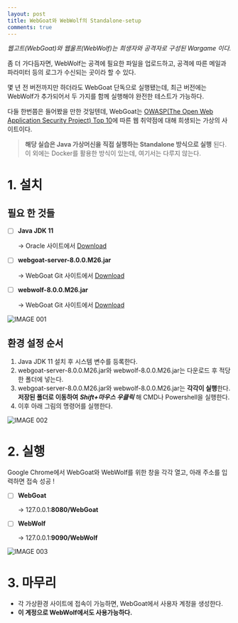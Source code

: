```yaml
---
layout: post
title: WebGoat와 WebWolf의 Standalone-setup
comments: true
---
```



*웹고트(WebGoat)와 웹울프(WebWolf)는 희생자와 공격자로 구성된 Wargame 이다.*

좀 더 가다듬자면, WebWolf는 공격에 필요한 파일을 업로드하고, 공격에 따른 메일과 파라미터 등의 로그가 수신되는 곳이라 할 수 있다.

몇 년 전 버전까지만 하더라도 WebGoat 단독으로 실행됐는데, 최근 버전에는 WebWolf가 추가되어서 두 가지를 함께 실행해야 완전한 테스트가 가능하다.

다들 한번쯤은 들어봤을 만한 것일텐데, WebGoat는 <a href="https://owasp.org/www-project-top-ten/">OWASP(The Open Web Application Security Project) Top 10</a>에 따른 웹 취약점에 대해 희생되는 가상의 사이트이다.



> **해당 실습은 Java 가상머신을 직접 실행하는 Standalone 방식으로 실행**
> 된다. 이 외에는 Docker를 활용한 방식이 있는데, 여기서는 다루지 않는다.



# 1. 설치

## 필요 한 것들

- [ ] **Java JDK 11**

  -> Oracle 사이트에서 <a href="https://www.oracle.com/kr/java/technologies/javase-jdk11-downloads.html">Download</a>

- [ ] **webgoat-server-8.0.0.M26.jar**

  -> WebGoat Git 사이트에서 <a href="https://github.com/WebGoat/WebGoat/releases/tag/v8.0.0.M26">Download</a>

- [ ] **webwolf-8.0.0.M26.jar**

  -> WebGoat Git 사이트에서 <a href="https://github.com/WebGoat/WebGoat/releases/tag/v8.0.0.M26">Download</a>



![IMAGE 001](https://user-images.githubusercontent.com/52769104/103536528-0a6fd080-4ed6-11eb-8fb6-e852644dc998.png)

## 환경 설정 순서

1. Java JDK 11 설치 후 시스템 변수를 등록한다.
2. webgoat-server-8.0.0.M26.jar와 webwolf-8.0.0.M26.jar는 다운로드 후 적당한 폴더에 넣는다.
3. webgoat-server-8.0.0.M26.jar와 webwolf-8.0.0.M26.jar는 **각각이 실행**한다. **저장된 폴더로 이동하여** ***Shift+마우스 우클릭*** 해 CMD나 Powershell을 실행한다.
4. 이후 아래 그림의 명령어를 실행한다.



![IMAGE 002](https://user-images.githubusercontent.com/52769104/103536532-0b086700-4ed6-11eb-8488-83fc8ae8a465.png)



# 2. 실행

Google Chrome에서 WebGoat와 WebWolf를 위한 창을 각각 열고, 아래 주소를 입력하면 접속 성공 !



- [ ] **WebGoat**

  -> 127.0.0.1:**8080/WebGoat**

- [ ] **WebWolf**

  -> 127.0.0.1:**9090/WebWolf**



![IMAGE 003](https://user-images.githubusercontent.com/52769104/103536534-0ba0fd80-4ed6-11eb-9e8a-a3291a45a289.png)





# 3. 마무리

- 각 가상환경 사이트에 접속이 가능하면, WebGoat에서 사용자 계정을 생성한다.
- **이 계정으로 WebWolf에서도 사용가능하다.**

